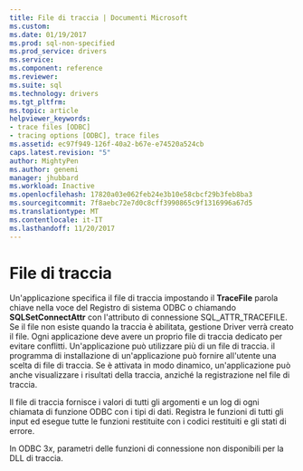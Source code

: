```yaml
---
title: File di traccia | Documenti Microsoft
ms.custom: 
ms.date: 01/19/2017
ms.prod: sql-non-specified
ms.prod_service: drivers
ms.service: 
ms.component: reference
ms.reviewer: 
ms.suite: sql
ms.technology: drivers
ms.tgt_pltfrm: 
ms.topic: article
helpviewer_keywords:
- trace files [ODBC]
- tracing options [ODBC], trace files
ms.assetid: ec97f949-126f-40a2-b67e-e74520a524cb
caps.latest.revision: "5"
author: MightyPen
ms.author: genemi
manager: jhubbard
ms.workload: Inactive
ms.openlocfilehash: 17820a03e062feb24e3b10e58cbcf29b3feb8ba3
ms.sourcegitcommit: 7f8aebc72e7d0c8cff3990865c9f1316996a67d5
ms.translationtype: MT
ms.contentlocale: it-IT
ms.lasthandoff: 11/20/2017
---
```

# <a name="trace-file"></a>File di traccia
Un'applicazione specifica il file di traccia impostando il **TraceFile** parola chiave nella voce del Registro di sistema ODBC o chiamando **SQLSetConnectAttr** con l'attributo di connessione SQL_ATTR_TRACEFILE. Se il file non esiste quando la traccia è abilitata, gestione Driver verrà creato il file. Ogni applicazione deve avere un proprio file di traccia dedicato per evitare conflitti. Un'applicazione può utilizzare più di un file di traccia. il programma di installazione di un'applicazione può fornire all'utente una scelta di file di traccia. Se è attivata in modo dinamico, un'applicazione può anche visualizzare i risultati della traccia, anziché la registrazione nel file di traccia.  
  
 Il file di traccia fornisce i valori di tutti gli argomenti e un log di ogni chiamata di funzione ODBC con i tipi di dati. Registra le funzioni di tutti gli input ed esegue tutte le funzioni restituite con i codici restituiti e gli stati di errore.  
  
 In ODBC 3*x*, parametri delle funzioni di connessione non disponibili per la DLL di traccia.
